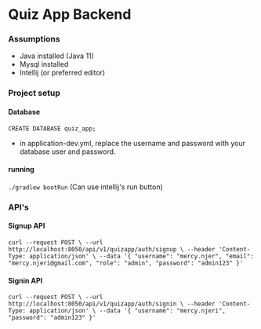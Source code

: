 # Quiz App Backend

### Assumptions
- Java installed (Java 11)
- Mysql installed 
- Intellij (or preferred editor)

### Project setup

#### Database

`CREATE DATABASE quiz_app;`

- in application-dev.yml, replace the username and password with your database user and password.

#### running

`./gradlew bootRun` (Can use intellij's run button)

### API's

#### Signup API
`curl --request POST \
   --url http://localhost:8050/api/v1/quizapp/auth/signup \
   --header 'Content-Type: application/json' \
   --data '{
 	"username": "mercy.njer",
 	"email": "mercy.njeri@gmail.com",
 	"role": "admin",
 	"password": "admin123"
 }'`
 
 #### Signin API
 `curl --request POST \
    --url http://localhost:8050/api/v1/quizapp/auth/signin \
    --header 'Content-Type: application/json' \
    --data '{
  	"username": "mercy.njeri",
  	"password": "admin123"
  }'`